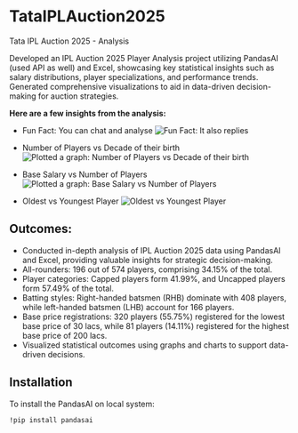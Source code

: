 # TataIPLAuction2025
Tata IPL Auction 2025 -  Analysis

Developed an IPL Auction 2025 Player Analysis project utilizing PandasAI (used API as well) and Excel, showcasing key statistical insights such as salary distributions, player specializations, and performance trends. Generated comprehensive visualizations to aid in data-driven decision-making for auction strategies.

**Here are a few insights from the analysis:**
- Fun Fact: You can chat and analyse
![Fun Fact: It also replies](https://github.com/user-attachments/assets/0e9b20c0-9f76-462b-9b6a-c8207a857b41)
 <!-- Replace 'image-url.jpg' with your image URL -->

- Number of Players vs Decade of their birth
![Plotted a graph: Number of Players vs Decade of their birth](https://github.com/user-attachments/assets/23409efc-452b-4e93-b40e-9937f4b8d055) <!-- Replace 'image-url.jpg' with your image URL -->

- Base Salary vs Number of Players
![Plotted a graph: Base Salary vs Number of Players](https://github.com/user-attachments/assets/750005dd-e9db-46c5-a6eb-d3b7547efbfe) <!-- Replace 'image-url.jpg' with your image URL -->

- Oldest vs Youngest Player
![Oldest vs Youngest Player](https://github.com/user-attachments/assets/dee149b9-ae6e-40c1-a1e3-f316c5072fd2)
<!-- Replace 'image-url.jpg' with your image URL -->

## Outcomes:
- Conducted in-depth analysis of IPL Auction 2025 data using PandasAI and Excel, providing valuable insights for strategic decision-making.
- All-rounders: 196 out of 574 players, comprising 34.15% of the total.
- Player categories: Capped players form 41.99%, and Uncapped players form 57.49% of the total.
- Batting styles: Right-handed batsmen (RHB) dominate with 408 players, while left-handed batsmen (LHB) account for 166 players.
- Base price registrations: 320 players (55.75%) registered for the lowest base price of 30 lacs, while 81 players (14.11%) registered for the highest base price of 200 lacs.
- Visualized statistical outcomes using graphs and charts to support data-driven decisions.


## Installation

To install the PandasAI on local system:

```bash
!pip install pandasai

